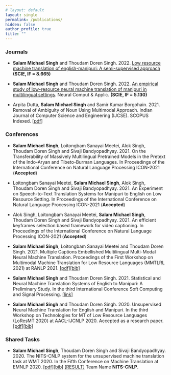 ```yaml
---
# layout: default
layout: single
permalink: /publications/
hidden: false
author_profile: true
title: ""
---
```



### Journals

- **Salam Michael Singh** and Thoudam Doren Singh. 2022. [Low resource machine translation of english-manipuri: A semi-supervised approach](https://doi.org/10.1016/j.eswa.2022.118187) **(SCIE, IF = 8.665)**

- **Salam Michael Singh** and Thoudam Doren Singh. 2022. [An empirical study of low-resource neural machine
translation of manipuri in multilingual settings](https://link.springer.com/article/10.1007/s00521-022-07337-8). Neural Comput & Applic. **(SCIE, IF = 5.130)**

- Arpita Dutta, **Salam Michael Singh** and Samir Kumar Borgohain. 2021. Removal of Ambiguity of Noun Using Multimodal Approach. Indian Journal of Computer Science and Engineering (IJCSE). SCOPUS Indexed. [[pdf]](http://www.ijcse.com/docs/INDJCSE21-12-03-207.pdf) 

### Conferences

- **Salam Michael Singh**, Loitongbam Sanayai Meetei, Alok Singh, Thoudam Doren Singh and Sivaji Bandyopadhyay. 2021. On the Transferability of Massively Multilingual Pretrained Models in the Pretext of the Indo-Aryan and Tibeto-Burman Languages. In Proceedings of the International Conference on Natural Language Processing ICON-2021 (**Accepted**) 

- Loitongbam Sanayai Meetei, **Salam Michael Singh**, Alok Singh, Thoudam Doren Singh and Sivaji Bandyopadhyay. 2021. An Experiment on Speech-to-Text Translation Systems for Manipuri to English on Low Resource Setting. In Proceedings of the International Conference on Natural Language Processing ICON-2021 (**Accepted**)

- Alok Singh, Loitongbam Sanayai Meetei, **Salam Michael Singh**, Thoudam Doren Singh and Sivaji Bandyopadhyay. 2021. An efficient keyframes selection based framework for video captioning. In Proceedings of the International Conference on Natural Language Processing ICON-2021 (**Accepted**)

- **Salam Michael Singh**, Loitongbam Sanayai Meetei and Thoudam Doren Singh. 2021. Multiple Captions Embellished Multilingual Multi-Modal Neural Machine Translation. Proceedings of the First Workshop on Multimodal Machine Translation for Low Resource Languages (MMTLRL 2021) at RANLP 2021. [[pdf]](https://aclanthology.org/2021.mmtlrl-1.2.pdf)[[bib]](https://aclanthology.org/2021.mmtlrl-1.2.bib)

- **Salam Michael Singh** and Thoudam Doren Singh. 2021. Statistical and Neural Machine Translation Systems of English to Manipuri: A Preliminary Study. In the third International Conference Soft Computing and Signal Processing. [[link]](https://link.springer.com/chapter/10.1007/978-981-33-6912-2_19)

- **Salam Michael Singh** and Thoudam Doren Singh. 2020. Unsupervised Neural Machine Translation for English and Manipuri. In the third Workshop on Technologies for MT of Low Resource Languages (LoResMT 2020) at AACL-IJCNLP 2020. Accepted as a research paper. [[pdf]](https://www.aclweb.org/anthology/2020.loresmt-1.10.pdf)[[bib]](https://www.aclweb.org/anthology/2020.loresmt-1.10.bib)


### Shared Tasks

- **Salam Michael Singh**, Thoudam Doren Singh and Sivaji Bandyopadhyay. 2020. The NITS-CNLP system for the unsupervised machine translation task at WMT 2020. In the Fifth Conference on Machine Translation at EMNLP 2020. [[pdf]](https://www.aclweb.org/anthology/2020.wmt-1.135.pdf)[[bib]](https://www.aclweb.org/anthology/2020.wmt-1.135.bib) [[RESULT]](http://matrix.statmt.org/matrix/systems_list/1920) Team Name **NITS-CNLP**.
